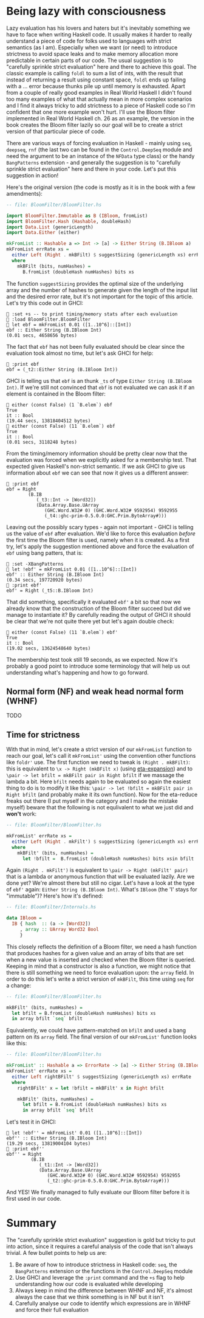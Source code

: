 # Being lazy with consciousness

Lazy evaluation has his lovers and haters but it's inevitably something we have
to face when writing Haskell code. It usually makes it harder to really
understand a piece of code for folks used to languages with strict
semantics (as I am). Especially when we want (or need) to introduce strictness
to avoid space leaks and to make memory allocation more predictable in certain
parts of our code. The usual suggestion is to "carefully sprinkle strict evaluation"
here and there to achieve this goal. The classic example is calling `foldl` to
sum a list of ints, with the result that instead of returning a result using
constant space, `foldl` ends up failing with a ... error because thunks pile up
until memory is exhausted. Apart from a couple of really good examples in Real
World Haskell I didn't found too many examples of what that actually mean in more
complex scenarios and I find it always tricky to add strictness to a piece of
Haskell code so I'm confident that one more example won't hurt. I'll use the
Bloom filter implemented in Real World Haskell ch. 26 as an example, the version
in the book creates the Bloom filter lazily so our goal will be to create a strict
version of that particular piece of code.

There are various ways of forcing evaluation in Haskell - mainly using `seq`,
`deepseq`, `rnf` (the last two can be found in the `Control.DeepSeq` module and
need the argument to be an instance of the `NFData` type class) or the handy
`BangPatterns` extension - and generally the suggestion is to "carefully sprinkle
strict evaluation" here and there in your code. Let's put this suggestion in
action!

Here's the original version (the code is mostly as it is in the
book with a few amendments):

``` haskell
-- file: BloomFilter/BloomFilter.hs

import BloomFilter.Immutable as B (IBloom, fromList)
import BloomFilter.Hash (Hashable, doubleHash)
import Data.List (genericLength)
import Data.Either (either)

mkFromList :: Hashable a => Int -> [a] -> Either String (B.IBloom a)
mkFromList errRate xs =
  either Left (Right . mkBFilt) $ suggestSizing (genericLength xs) errRate
  where
    mkBFilt (bits, numHashes) =
      B.fromList (doubleHash numHashes) bits xs
```
The function `suggestSizing` provides the optimal size of the underlying array
and the number of hashes to generate given the length of the input list and the
desired error rate, but it's not important for the topic of this article.
Let's try this code out in GHCI:

```
 :set +s -- to print timing/memory stats after each evaluation
 :load BloomFilter.BloomFilter
 let ebf = mkFromList 0.01 ([1..10^6]::[Int])
ebf :: Either String (B.IBloom Int)
(0.01 secs, 4658656 bytes)
```
The fact that `ebf` has not been fully evaluated should be clear since the
evaluation took almost no time, but let's ask GHCI for help:

```
 :print ebf
ebf = (_t2::Either String (B.IBloom Int))

```
GHCI is telling us that `ebf` is an thunk `_ts` of type `Either String (B.IBloom Int)`.
If we're still not convinced that `ebf` is not evaluated we can ask it if an element
is contained in the Bloom filter:

```
 either (const False) (1 `B.elem`) ebf
True
it :: Bool
(19.44 secs, 13818404512 bytes)
 either (const False) (11 `B.elem`) ebf
True
it :: Bool
(0.01 secs, 3118248 bytes)
```
From the timing/memory information should be pretty clear now that the evaluation
was forced when we explicitly asked for a membership test. That expected given
Haskell's non-strict semantic. If we ask GHCI to give us information about `ebf`
we can see that now it gives us a different answer:

```
 :print ebf
ebf = Right
        (B.IB
           (_t3::Int -> [Word32])
           (Data.Array.Base.UArray
              (GHC.Word.W32# 0) (GHC.Word.W32# 9592954) 9592955
              (_t4::ghc-prim-0.5.0.0:GHC.Prim.ByteArray#)))
```
Leaving out the possibly scary types - again not important - GHCI is telling us
the value of `ebf` after evaluation. We'd like to force this evaluation *before*
the first time the Bloom filter is used, namely when it is created. As a first
try, let's apply the suggestion mentioned above and force the evaluation of `ebf`
using bang patters, that is:

```
 :set -XBangPatterns
 let !ebf' = mkFromList 0.01 ([1..10^6]::[Int])
ebf' :: Either String (B.IBloom Int)
(0.34 secs, 197720920 bytes)
 :print ebf'
ebf' = Right (_t5::B.IBloom Int)
```
That did something, specifically it evaluated `ebf'` a bit so that now we already
know that the construction of the Bloom filter succeed but did we manage to
instantiate it? By carefully reading the output of GHCI it should be clear that
we're not quite there yet but let's again double check:

```
 either (const False) (11 `B.elem`) ebf'
True
it :: Bool
(19.02 secs, 13624548640 bytes)
```
The membership test took still 19 seconds, as we expected. Now it's probably a
good point to introduce some terminology that will help us out understanding
what's happening and how to go forward.

## Normal form (NF) and weak head normal form (WHNF)

TODO

## Time for strictness
With that in mind, let's create a strict version of our `mkFromList` function
to reach our goal, let's call it `mkFromList'` using the convention other
functions like `foldr'` use. The first function we need to tweak is
`(Right . mkBFilt)`: this is equivalent to `\x -> Right (mkBFilt x)`
(using [eta-expansion](TODO)) and to
`\pair -> let bfilt = mkBFilt pair in Right bfilt` if we massage the lambda a bit.
Here `bfilt` needs again to be evaluated so again the easiest thing to do is to
modify it like this: `\pair -> let !bfilt = mkBFilt pair in Right bfilt`
(and probably make it its own function). Now for the eta-reduce freaks out there
(I put myself in the category and I made the mistake myself) beware that the
following is not equlivalent to what we just did and **won't** work:

``` haskell
-- file: BloomFilter/BloomFilter.hs

mkFromList' errRate xs =
  either Left (Right . mkFilt') $ suggestSizing (genericLength xs) errRate
  where
    mkBFilt' (bits, numHashes) =
      let !bfilt =  B.fromList (doubleHash numHashes) bits xsin bfilt
```
Again `(Right . mkFilt')` is equivalent to `\pair -> Right (mkFilt' pair)` that
is a lambda or anonymous function that will be evaluated lazily. Are we done yet?
We're almost there but still no cigar. Let's have a look at the type of `ebf'`
again: `Either String (B.IBloom Int)`. What's `IBloom` (the 'I' stays for
"immutable")? Here's how it's defined:

``` haskell
-- file: BloomFilter/Internals.hs

data IBloom =
  IB { hash  :: (a -> [Word32])
     , array :: UArray Word32 Bool
     }
```
This closely reflects the definition of a Bloom filter, we need a hash
function that produces hashes for a given value and an array of bits that are
set when a new value is inserted and checked when the Bloom filter is queried.
Keeping in mind that a constructor is also a function, we might notice that
there is still something we need to force evaluation upon: the `array` field.
In order to do this let's write a strict version of `mkBFilt`, this time using
`seq` for a change:

``` haskell
-- file: BloomFilter/BloomFilter.hs

mkBFilt' (bits, numHashes) =
  let bfilt = B.fromList (doubleHash numHashes) bits xs
  in array bfilt `seq` bfilt
```
Equivalently, we could have pattern-matched on `bfilt` and used a bang pattern
on its `array` field. The final version of our `mkFromList'` function looks like
this:

``` haskell
-- file: BloomFilter/BloomFilter.hs

mkFromList' :: Hashable a => ErrorRate -> [a] -> Either String (B.IBloom a)
mkFromList' errRate xs =
  either Left rightBFilt' $ suggestSizing (genericLength xs) errRate
  where
    rightBFilt' x = let !bfilt = mkBFilt' x in Right bfilt

    mkBFilt' (bits, numHashes) =
      let bfilt = B.fromList (doubleHash numHashes) bits xs
      in array bfilt `seq` bfilt
```
Let's test it in GHCI:

```
 let !ebf'' = mkFromList' 0.01 ([1..10^6]::[Int])
ebf'' :: Either String (B.IBloom Int)
(19.29 secs, 13819004104 bytes)
 :print ebf''
ebf'' = Right
         (B.IB
            (_t1::Int -> [Word32])
            (Data.Array.Base.UArray
               (GHC.Word.W32# 0) (GHC.Word.W32# 9592954) 9592955
               (_t2::ghc-prim-0.5.0.0:GHC.Prim.ByteArray#)))
```
And YES! We finally managed to fully evaluate our Bloom filter before it is first
used in our code.

# Summary
The "carefully sprinkle strict evaluation" suggestion is gold but tricky to put
into action, since it requires a careful analysis of the code that isn't always
trivial. A few bullet points to help us are:

1. Be aware of how to introduce strictness in Haskell code: `seq`, the
  `BangPatterns` extension or the functions in the `Control.DeepSeq` module
2. Use GHCI and leverage the `:print` command and the `+s` flag to help
   understanding how our code is evaluated while developing
3. Always keep in mind the difference between WHNF and NF, it's almost always
   the case that we think something is in NF but it isn't
4. Carefully analyse our code to identify which expressions are in WHNF and
   force their full evaluation
